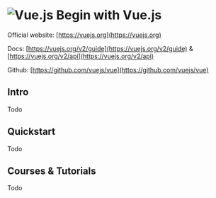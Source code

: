 # ![Vue.js](https://rawgit.com/asankasri/begin-with-it-alpha/master/icons/vuejs_128x128.png "Vue.js") Begin with Vue.js

Official website: [https://vuejs.org](https://vuejs.org)

Docs: [https://vuejs.org/v2/guide](https://vuejs.org/v2/guide) & [https://vuejs.org/v2/api](https://vuejs.org/v2/api)

Github: [https://github.com/vuejs/vue](https://github.com/vuejs/vue)

## Intro

Todo

## Quickstart

Todo

## Courses & Tutorials

Todo
